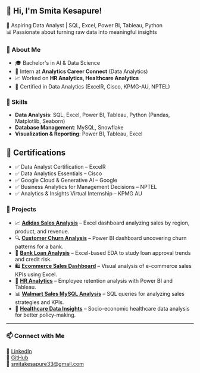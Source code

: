 <!---
smitakesapure/smitakesapure is a ✨ special ✨ repository because its `README.md` (this file) appears on your GitHub profile.
You can click the Preview link to take a look at your changes.
--->
## 👋 Hi, I'm Smita Kesapure! 

🚀 Aspiring Data Analyst | SQL, Excel, Power BI, Tableau, Python  
📊 Passionate about turning raw data into meaningful insights  

### 🔹 About Me
- 🎓 Bachelor's in AI & Data Science  
- 💼 Intern at **Analytics Career Connect** (Data Analytics)  
- 📈 Worked on **HR Analytics, Healthcare Analytics**  
- 📌 Certified in Data Analytics (ExcelR, Cisco, KPMG-AU, NPTEL)  

### 🔹 Skills
- **Data Analysis**: SQL, Excel, Power BI, Tableau, Python (Pandas, Matplotlib, Seaborn)  
- **Database Management**: MySQL, Snowflake  
- **Visualization & Reporting**: Power BI, Tableau, Excel

## 📜 Certifications

- ✅ Data Analyst Certification – ExcelR
- ✅ Data Analytics Essentials – Cisco
- ✅ Google Cloud & Generative AI – Google
- ✅ Business Analytics for Management Decisions – NPTEL
- ✅ Analytics & Insights Virtual Internship – KPMG AU

### 🔹 Projects  

- 📈 **[Adidas Sales Analysis](https://github.com/smitakesapure/adidas-sales-analysis)** – Excel dashboard analyzing sales by region, product, and revenue.
- 🔍 **[Customer Churn Analysis](https://github.com/smitakesapure/Customer-Churn-Analysis)** – Power BI dashboard uncovering churn patterns for a bank.
- 🏦 **[Bank Loan Analysis](https://github.com/smitakesapure/Bank-Loan-Analysis)** – Excel-based EDA to study loan approval trends and credit risk.
- 🛍️ **[Ecommerce Sales Dashboard](https://github.com/smitakesapure/Ecommerce-Sales-analysis)** – Visual analysis of e-commerce sales KPIs using Excel.
- 👥 **[HR Analytics](https://github.com/smitakesapure/HR_Analytics_Project)** – Employee retention analysis with Power BI and Tableau.
- 📊 **[Walmart Sales MySQL Analysis](https://github.com/smitakesapure/Walmart-Sales-data-analysis-using-Mysql)** – SQL queries for analyzing sales strategies and KPIs.
- 🧠 **[Healthcare Data Insights](https://github.com/smitakesapure/Healthcare-Data-Analysis)** – Socio-economic healthcare data analysis for better policy-making.

---

### 📫 Connect with Me  
🔗 [LinkedIn](https://www.linkedin.com/in/smita-kesapure-94506922b)  
🐙 [GitHub](https://github.com/smitakesapure)  
📧 smitakesapure33@gmail.com  
 

